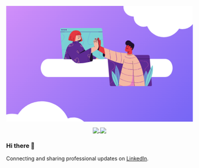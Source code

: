 <p align="center">
  <a href="#">
    <img align="center" src="Screenshot at Oct 06 21-52-32.png" />
  </a>
</p>



<p align="center">
  <a href="https://github.com/anuraghazra/github-readme-stats">
    <img
      align="center"
      src="https://github-readme-stats.vercel.app/api/top-langs/?username=AlessandraFaria&layout=compact&bg_color=E6E6FA&title_color=DB7093"
    />
  </a>
  <a href="https://github.com/anuraghazra/github-readme-stats">
    <img
      align="center"
      height="165"
      src="https://github-readme-stats.vercel.app/api?username=AlessandraFaria&count_private=true&show_icons=true&custom_title=Github%20Status&hide=issues&bg_color=E6E6FA&title_color=DB7093"
    />
  </a>
</p>


### Hi there 👋
Connecting and sharing professional updates on <a href="https://www.linkedin.com/in/alessandra-faria-b0816053/">LinkedIn</a>.
